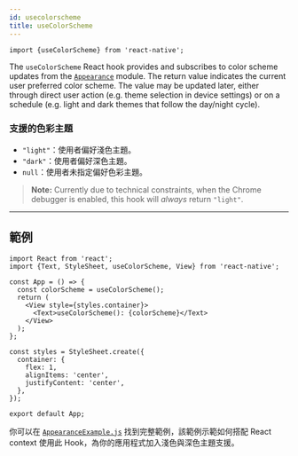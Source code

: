```yaml
---
id: usecolorscheme
title: useColorScheme
---
```


```tsx
import {useColorScheme} from 'react-native';
```

The `useColorScheme` React hook provides and subscribes to color scheme updates from the [`Appearance`](appearance) module. The return value indicates the current user preferred color scheme. The value may be updated later, either through direct user action (e.g. theme selection in device settings) or on a schedule (e.g. light and dark themes that follow the day/night cycle).

### 支援的色彩主題

- `"light"`：使用者偏好淺色主題。
- `"dark"`：使用者偏好深色主題。
- `null`：使用者未指定偏好色彩主題。

> **Note:** Currently due to technical constraints, when the Chrome debugger is enabled, this hook will _always_ return `"light"`.

---

## 範例

```SnackPlayer
import React from 'react';
import {Text, StyleSheet, useColorScheme, View} from 'react-native';

const App = () => {
  const colorScheme = useColorScheme();
  return (
    <View style={styles.container}>
      <Text>useColorScheme(): {colorScheme}</Text>
    </View>
  );
};

const styles = StyleSheet.create({
  container: {
    flex: 1,
    alignItems: 'center',
    justifyContent: 'center',
  },
});

export default App;
```

你可以在 [`AppearanceExample.js`](https://github.com/facebook/react-native/blob/0.71-stable/packages/rn-tester/js/examples/Appearance/AppearanceExample.js) 找到完整範例，該範例示範如何搭配 React context 使用此 Hook，為你的應用程式加入淺色與深色主題支援。